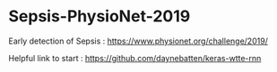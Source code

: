 # Sepsis-PhysioNet-2019
Early detection of Sepsis : https://www.physionet.org/challenge/2019/


Helpful link to start : https://github.com/daynebatten/keras-wtte-rnn
